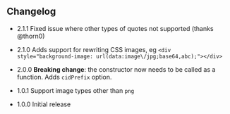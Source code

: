 ## Changelog

* 2.1.1 Fixed issue where other types of quotes not supported (thanks @thorn0)

* 2.1.0 Adds support for rewriting CSS images, eg `<div style="background-image: url(data:image\/jpg;base64,abc);"></div>`

* 2.0.0 **Breaking change**: the constructor now needs to be called as a function. Adds `cidPrefix` option.

* 1.0.1 Support image types other than `png`

* 1.0.0 Initial release
